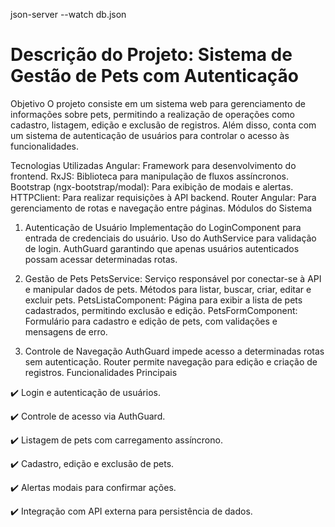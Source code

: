json-server --watch db.json
# Descrição do Projeto: Sistema de Gestão de Pets com Autenticação
Objetivo
O projeto consiste em um sistema web para gerenciamento de informações sobre pets, permitindo a realização de operações como cadastro, listagem, edição e exclusão de registros. Além disso, conta com um sistema de autenticação de usuários para controlar o acesso às funcionalidades.

Tecnologias Utilizadas
Angular: Framework para desenvolvimento do frontend.
RxJS: Biblioteca para manipulação de fluxos assíncronos.
Bootstrap (ngx-bootstrap/modal): Para exibição de modais e alertas.
HTTPClient: Para realizar requisições à API backend.
Router Angular: Para gerenciamento de rotas e navegação entre páginas.
Módulos do Sistema

1. Autenticação de Usuário
Implementação do LoginComponent para entrada de credenciais do usuário.
Uso do AuthService para validação de login.
AuthGuard garantindo que apenas usuários autenticados possam acessar determinadas rotas.

3. Gestão de Pets
PetsService: Serviço responsável por conectar-se à API e manipular dados de pets.
Métodos para listar, buscar, criar, editar e excluir pets.
PetsListaComponent: Página para exibir a lista de pets cadastrados, permitindo exclusão e edição.
PetsFormComponent: Formulário para cadastro e edição de pets, com validações e mensagens de erro.

5. Controle de Navegação
AuthGuard impede acesso a determinadas rotas sem autenticação.
Router permite navegação para edição e criação de registros.
Funcionalidades Principais

✔️ Login e autenticação de usuários.

✔️ Controle de acesso via AuthGuard.

✔️ Listagem de pets com carregamento assíncrono.

✔️ Cadastro, edição e exclusão de pets.

✔️ Alertas modais para confirmar ações.

✔️ Integração com API externa para persistência de dados.

